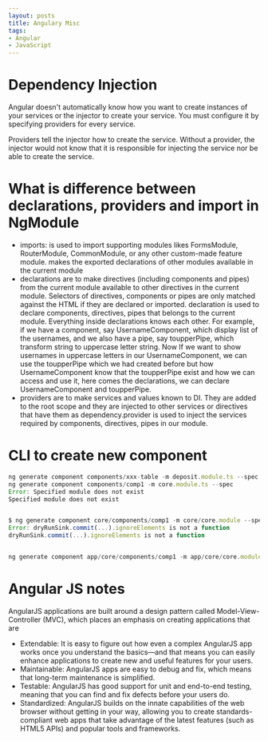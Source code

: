```yaml
---
layout: posts
title: Angulary Misc
tags:
- Angular
- JavaScript
---
```

# Dependency Injection
Angular doesn't automatically know how you want to create instances of your services or the injector to create your service. You must configure it by specifying providers for every service.

Providers tell the injector how to create the service. Without a provider, the injector would not know that it is responsible for injecting the service nor be able to create the service.


# What is difference between declarations, providers and import in NgModule

* imports: is used to import supporting modules likes FormsModule, RouterModule, CommonModule, or any other custom-made feature module. makes the exported declarations of other modules available in the current module
* declarations are to make directives (including components and pipes) from the current module available to other directives in the current module. Selectors of directives, components or pipes are only matched against the HTML if they are declared or imported. declaration is used to declare components, directives, pipes that belongs to the current module. Everything inside declarations knows each other. For example, if we have a component, say UsernameComponent, which display list of the usernames, and we also have a pipe, say toupperPipe, which transform string to uppercase letter string. Now If we want to show usernames in uppercase letters in our UsernameComponent, we can use the toupperPipe which we had created before but how UsernameComponent know that the toupperPipe exist and how we can access and use it, here comes the declarations, we can declare UsernameComponent and toupperPipe.
* providers are to make services and values known to DI. They are added to the root scope and they are injected to other services or directives that have them as dependency.provider is used to inject the services required by components, directives, pipes in our module.

# CLI to create new component
```javascript
ng generate component components/xxx-table -m deposit.module.ts --spec
ng generate component components/comp1 -m core.module.ts --spec
Error: Specified module does not exist
Specified module does not exist


$ ng generate component core/components/comp1 -m core/core.module --spec
Error: dryRunSink.commit(...).ignoreElements is not a function
dryRunSink.commit(...).ignoreElements is not a function


ng generate component app/core/components/comp1 -m app/core/core.module --spec
```


# Angular JS notes

AngularJS applications are built around a design pattern called Model-View-Controller (MVC), which places an emphasis on creating applications that are

- Extendable: It is easy to figure out how even a complex AngularJS app works once you understand the basics—and that means you can easily enhance applications to create new and useful features for your users.
- Maintainable: AngularJS apps are easy to debug and fix, which means that long-term maintenance is simplified.
- Testable: AngularJS has good support for unit and end-to-end testing, meaning that you can find and fix defects before your users do.
- Standardized: AngularJS builds on the innate capabilities of the web browser without getting in your way, allowing you to create standards-compliant web apps that take advantage of the latest features (such as HTML5 APIs) and popular tools and frameworks.
